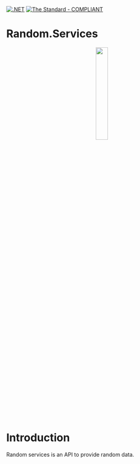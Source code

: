 [![.NET](https://github.com/Mums-Who-Code/Random.Services/actions/workflows/dotnet.yml/badge.svg)](https://github.com/Mums-Who-Code/Random.Services/actions/workflows/dotnet.yml)
[![The Standard - COMPLIANT](https://img.shields.io/badge/The_Standard-COMPLIANT-2ea44f)](https://github.com/hassanhabib/The-Standard)

# Random.Services

<p align="center">
  <img width="25%" height="25%" src="https://github.com/Mums-Who-Code/Random.Services/blob/main/Random.jpg">
</p>

# Introduction
Random services is an API to provide random data.
